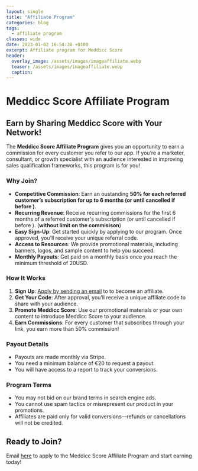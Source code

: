 ```yaml
---
layout: single
title: "Affiliate Program"
categories: blog
tags:
  - affiliate program
classes: wide
date: 2023-01-02 16:54:38 +0100
excerpt: Affiliate program for Meddicc Score
header:
  overlay_image: /assets/images/imageaffiliate.webp
  teaser: /assets/images/imageaffiliate.webp
  caption:
---
```


# Meddicc Score Affiliate Program

## Earn by Sharing Meddicc Score with Your Network!

The **Meddicc Score Affiliate Program** gives you an opportunity to earn a commission for every customer you refer to our app. If you’re a marketer, consultant, or growth specialist with an audience interested in improving sales qualification frameworks, this program is for you!

### Why Join?

- **Competitive Commission**: Earn an oustanding **50% for each referred customer’s subscription for up to 6 months (or until cancelled if before )**.
- **Recurring Revenue**: Receive recurring commissions for the first 6 months of a referred customer's subscription (or until cancelled if before ). (**without limit on the commisison**)
- **Easy Sign-Up**: Get started quickly by applying to our program. Once approved, you’ll receive your unique referral code.
- **Access to Resources**: We provide promotional materials, including banners, logos, and sample content to help you succeed.
- **Monthly Payouts**: Get paid on a monthly basis once you reach the minimum threshold of 20USD.

### How It Works

1. **Sign Up**: [Apply by sending an email](mailto:meddiccscore@gmail.com) to to become an affiliate.
2. **Get Your Code**: After approval, you’ll receive a unique affiliate code to share with your audience.
3. **Promote Meddicc Score**: Use our promotional materials or your own content to introduce Meddicc Score to your audience.
4. **Earn Commissions**: For every customer that subscribes through your link, you earn more than 50% commission!

### Payout Details

- Payouts are made monthly via Stripe.
- You need a minimum balance of €20 to request a payout.
- You will have access to a report to track your conversions.

### Program Terms

- You may not bid on our brand terms in search engine ads.
- You cannot use spam tactics or misrepresent our product in your promotions.
- Affiliates are paid only for valid conversions—refunds or cancellations will not be credited.

## Ready to Join?

Email [here](mailto:meddiccscore@gmail.com) to apply to the Meddicc Score Affiliate Program and start earning today!
